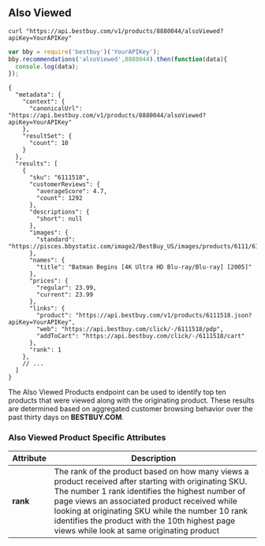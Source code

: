 ## Also Viewed
```shell
curl "https://api.bestbuy.com/v1/products/8880044/alsoViewed?apiKey=YourAPIKey"
```
```javascript
var bby = require('bestbuy')('YourAPIKey');
bby.recommendations('alsoViewed',8880044).then(function(data){
  console.log(data);
});
```
```json-doc
{
  "metadata": {
    "context": {
      "canonicalUrl": "https://api.bestbuy.com/v1/products/8880044/alsoViewed?apiKey=YourAPIKey"
    },
    "resultSet": {
      "count": 10
    }
  },
  "results": [
    {
      "sku": "6111518",
      "customerReviews": {
        "averageScore": 4.7,
        "count": 1292
      },
      "descriptions": {
        "short": null
      },
      "images": {
        "standard": "https://pisces.bbystatic.com/image2/BestBuy_US/images/products/6111/6111518_sa.jpg"
      },
      "names": {
        "title": "Batman Begins [4K Ultra HD Blu-ray/Blu-ray] [2005]"
      },
      "prices": {
        "regular": 23.99,
        "current": 23.99
      },
      "links": {
        "product": "https://api.bestbuy.com/v1/products/6111518.json?apiKey=YourAPIKey",
        "web": "https://api.bestbuy.com/click/-/6111518/pdp",
        "addToCart": "https://api.bestbuy.com/click/-/6111518/cart"
      },
      "rank": 1
    },
    // ...
  ]
}
```

The Also Viewed Products endpoint can be used to identify top ten products that were viewed along with the originating product. These results are determined based on aggregated customer browsing behavior over the past thirty days on **BESTBUY.COM**.

### Also Viewed Product Specific Attributes

Attribute | Description
--------- | -----------
**rank** | The rank of the product based on how many views a product received after starting with originating SKU. The number 1 rank identifies the highest number of page views an associated product received while looking at originating SKU while the number 10 rank identifies the product with the 10th highest page views while look at same originating product